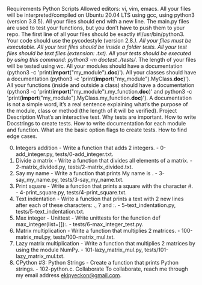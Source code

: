 Requirements
Python Scripts
Allowed editors: vi, vim, emacs.
All your files will be interpreted/compiled on Ubuntu 20.04 LTS using gcc, using python3 (version 3.8.5).
All your files should end with a new line.
The main.py files are used to test your functions, but you don’t have to push them to your repo.
The first line of all your files should be exactly #!/usr/bin/python3.
Your code should use the pycodestyle (version 2.8.*).
All your files must be executable.
All your test files should be inside a folder tests.
All your test files should be text files (extension: .txt).
All your tests should be executed by using this command: python3 -m doctest ./tests/*.
The length of your files will be tested using wc.
All your modules should have a documentation (python3 -c 'print(__import__("my_module").__doc__)').
All your classes should have a documentation (python3 -c 'print(__import__("my_module").MyClass.__doc__)').
All your functions (inside and outside a class) should have a documentation (python3 -c 'print(__import__("my_module").my_function.__doc__)' and python3 -c 'print(__import__("my_module").MyClass.my_function.__doc__)').
A documentation is not a simple word, it’s a real sentence explaining what’s the purpose of the module, class or method (the length of it will be verified).
Project Description
What’s an interactive test. Why tests are important. How to write Docstrings to create tests. How to write documentation for each module and function. What are the basic option flags to create tests. How to find edge cases.

0. Integers addition - Write a function that adds 2 integers. - 0-add_integer.py, tests/0-add_integer.txt.
1. Divide a matrix - Write a function that divides all elements of a matrix. - 2-matrix_divided.py, tests/2-matrix_divided.txt.
2. Say my name - Write a function that prints My name is <first name> <last name>. - 3-say_my_name.py, tests/3-say_my_name.txt.
3. Print square - Write a function that prints a square with the character #. - 4-print_square.py, tests/4-print_square.txt.
4. Text indentation - Write a function that prints a text with 2 new lines after each of these characters: ., ? and :. -  5-text_indentation.py, tests/5-text_indentation.txt.
5. Max integer - Unittest - Write unittests for the function def max_integer(list=[]):. - tests/6-max_integer_test.py.
6. Matrix multiplication - Write a function that multiplies 2 matrices. - 100-matrix_mul.py, tests/100-matrix_mul.txt.
7. Lazy matrix multiplication - Write a function that multiplies 2 matrices by using the module NumPy. - 101-lazy_matrix_mul.py, tests/101-lazy_matrix_mul.txt.
8. CPython #3: Python Strings - Create a function that prints Python strings. - 102-python.c.
Collaborate
To collaborate, reach me through my email address ekipyeckon@gmail.com.
